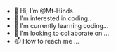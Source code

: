 - 👋 Hi, I’m @Mt-Hinds
- 👀 I’m interested in coding..
- 🌱 I’m currently learning coding...
- 💞️ I’m looking to collaborate on ...
- 📫 How to reach me ...

<!---
Mt-Hinds/Mt-Hinds is a ✨ special ✨ repository because its `README.md` (this file) appears on your GitHub profile.
You can click the Preview link to take a look at your changes.
--->
